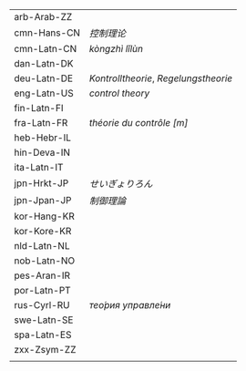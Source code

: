 | | |
|-|-|
| arb-Arab-ZZ |  |
| cmn-Hans-CN | _控制理论_ |
| cmn-Latn-CN | _kòngzhì lǐlùn_ |
| dan-Latn-DK |  |
| deu-Latn-DE | _Kontrolltheorie_, _Regelungstheorie_ |
| eng-Latn-US | _control theory_ |
| fin-Latn-FI |  |
| fra-Latn-FR | _théorie du contrôle [m]_ |
| heb-Hebr-IL |  |
| hin-Deva-IN |  |
| ita-Latn-IT |  |
| jpn-Hrkt-JP | _せいぎょりろん_ |
| jpn-Jpan-JP | _制御理論_ |
| kor-Hang-KR |  |
| kor-Kore-KR |  |
| nld-Latn-NL |  |
| nob-Latn-NO |  |
| pes-Aran-IR |  |
| por-Latn-PT |  |
| rus-Cyrl-RU | _тео́рия управле́ни_ |
| swe-Latn-SE |  |
| spa-Latn-ES |  |
| zxx-Zsym-ZZ |  |
|  |  |
